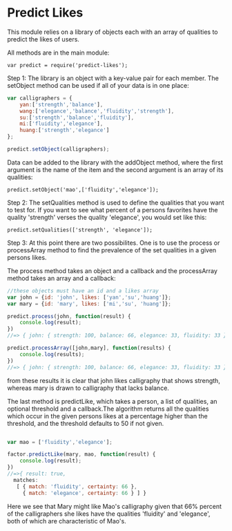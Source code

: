 Predict Likes
=============

This module relies on a library of objects each with an array of qualities to predict the likes of users.

All methods are in the main module:

    var predict = require('predict-likes');


Step 1: The library is an object with a key-value pair for each member. The setObject method can be used if all of your data is in one place:

```javascript
var calligraphers = {
	yan:['strength','balance'],
	wang:['elegance','balance','fluidity','strength'],
	su:['strength','balance','fluidity'],
	mi:['fluidity','elegance'],
	huang:['strength','elegance']
};

predict.setObject(calligraphers);
```

Data can be added to the library with the addObject method, where the first argument is the name of the item and the second argument is an array of its qualities:

    predict.setObject('mao',['fluidity','elegance']);

Step 2: The setQualities method is used to define the qualities that you want to test for. If you want to see what percent of a persons favorites have the quality 'strength' verses the quality 'elegance', you would set like this:

    predict.setQualities(['strength', 'elegance']);

Step 3: At this point there are two possibilites. One is to use the process or processArray method to find the prevalence of the set qualities in a given persons likes.

The process method takes an object and a callback and the processArray method takes an array and a callback:

```javascript
//these objects must have an id and a likes array
var john = {id: 'john', likes: ['yan','su','huang']};
var mary = {id: 'mary', likes: ['mi','su', 'huang']};

predict.process(john, function(result) {
	console.log(result);
})
//=> { john: { strength: 100, balance: 66, elegance: 33, fluidity: 33 } }

predict.processArray([john,mary], function(results) {
	console.log(results);
})
//=> { john: { strength: 100, balance: 66, elegance: 33, fluidity: 33 }, mary: { strength: 66, balance: 33, elegance: 66, fluidity: 66 } }
```
from these results it is clear that john likes calligraphy that shows strength, whereas mary is drawn to calligraphy that lacks balance.

The last method is predictLike, which takes a person, a list of qualities, an optional threshold and a callback.The algorithm returns all the qualities which occur in the given persons likes at a percentage higher than the threshold, and the threshold defaults to 50 if not given.

```javascript

var mao = ['fluidity','elegance'];

factor.predictLike(mary, mao, function(result) {
    console.log(result);
})
//=>{ result: true,
  matches: 
   [ { match: 'fluidity', certainty: 66 },
     { match: 'elegance', certainty: 66 } ] }
```

Here we see that Mary might like Mao's calligraphy given that 66% percent of the calligraphers she likes have the qualities 'fluidity' and 'elegance', both of which are characteristic of Mao's.